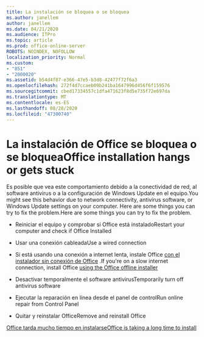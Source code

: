 ```yaml
---
title: La instalación se bloquea o se bloquea
ms.author: janellem
author: janellem
ms.date: 04/21/2020
ms.audience: ITPro
ms.topic: article
ms.prod: office-online-server
ROBOTS: NOINDEX, NOFOLLOW
localization_priority: Normal
ms.custom:
- "851"
- "2000020"
ms.assetid: b54d4f87-e366-47e5-b3d8-42477f72f6a3
ms.openlocfilehash: 272f4d7ccaeb09b241ba1647996d456f6f159576
ms.sourcegitcommit: cbed17334557c1dfa471623f8d5e735f72e697da
ms.translationtype: MT
ms.contentlocale: es-ES
ms.lasthandoff: 08/28/2020
ms.locfileid: "47300740"
---
```

# <a name="office-installation-hangs-or-gets-stuck"></a><span data-ttu-id="c7f17-102">La instalación de Office se bloquea o se bloquea</span><span class="sxs-lookup"><span data-stu-id="c7f17-102">Office installation hangs or gets stuck</span></span>

<span data-ttu-id="c7f17-103">Es posible que vea este comportamiento debido a la conectividad de red, al software antivirus o a la configuración de Windows Update en el equipo.</span><span class="sxs-lookup"><span data-stu-id="c7f17-103">You might see this behavior due to network connectivity, antivirus software, or Windows Update settings on your computer.</span></span> <span data-ttu-id="c7f17-104">Here are some things you can try to fix the problem.</span><span class="sxs-lookup"><span data-stu-id="c7f17-104">Here are some things you can try to fix the problem.</span></span>
  
- <span data-ttu-id="c7f17-105">Reiniciar el equipo y comprobar si Office está instalado</span><span class="sxs-lookup"><span data-stu-id="c7f17-105">Restart your computer and check if Office Installed</span></span>

- <span data-ttu-id="c7f17-106">Usar una conexión cableada</span><span class="sxs-lookup"><span data-stu-id="c7f17-106">Use a wired connection</span></span>

- <span data-ttu-id="c7f17-107">Si está usando una conexión a internet lenta, instale Office [con el instalador sin conexión de Office](https://support.office.com/article/f0a85fe7-118f-41cb-a791-d59cef96ad1c?wt.mc_id=Alchemy_ClientDIA) .</span><span class="sxs-lookup"><span data-stu-id="c7f17-107">If you're on a slow internet connection, install Office [using the Office offline installer](https://support.office.com/article/f0a85fe7-118f-41cb-a791-d59cef96ad1c?wt.mc_id=Alchemy_ClientDIA)</span></span>

- <span data-ttu-id="c7f17-108">Desactivar temporalmente el software antivirus</span><span class="sxs-lookup"><span data-stu-id="c7f17-108">Temporarily turn off antivirus software</span></span>

- <span data-ttu-id="c7f17-109">Ejecutar la reparación en línea desde el panel de control</span><span class="sxs-lookup"><span data-stu-id="c7f17-109">Run online repair from Control Panel</span></span>

- <span data-ttu-id="c7f17-110">Quitar y reinstalar Office</span><span class="sxs-lookup"><span data-stu-id="c7f17-110">Remove and reinstall Office</span></span>

[<span data-ttu-id="c7f17-111">Office tarda mucho tiempo en instalarse</span><span class="sxs-lookup"><span data-stu-id="c7f17-111">Office is taking a long time to install</span></span>](https://support.office.com/article/0f09f357-3fef-42a6-b8aa-cef4c6c44bdf?wt.mc_id=Alchemy_ClientDIA)
  